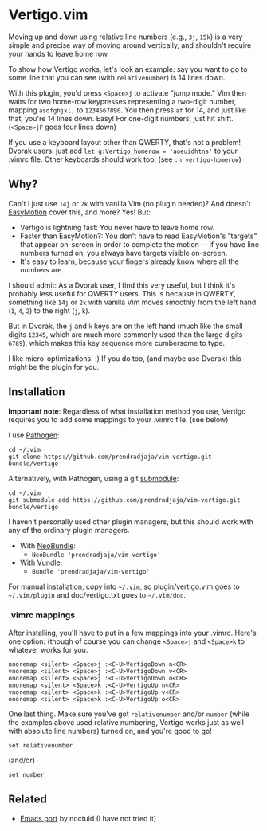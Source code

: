 Vertigo.vim
===========

Moving up and down using relative line numbers (e.g., `3j`, `15k`) is a very
simple and precise way of moving around vertically, and shouldn't require your
hands to leave home row.

To show how Vertigo works, let's look an example: say you want to go to some
line that you can see (with `relativenumber`) is 14 lines down.

With this plugin, you'd press `<Space>j` to activate "jump mode." Vim then waits
for two home-row keypresses representing a two-digit number, mapping
`asdfghjkl;` to `1234567890`. You then press `af` for 14, and just like
that, you're 14 lines down. Easy! For one-digit numbers, just hit shift.
(`<Space>jF` goes four lines down)

If you use a keyboard layout other than QWERTY, that's not a problem! Dvorak
users: just add `let g:Vertigo_homerow = 'aoeuidhtns'` to your .vimrc file.
Other keyboards should work too. (see `:h vertigo-homerow`)

Why?
----

Can't I just use `14j` or `2k` with vanilla Vim (no plugin needed)? And
doesn't [EasyMotion][a] cover this, and more? Yes! But:

* Vertigo is lightning fast: You never have to leave home row.
* Faster than EasyMotion?: You don't have to read EasyMotion's "targets" that
  appear on-screen in order to complete the motion -- if you have line numbers
  turned on, you always have targets visible on-screen.
* It's easy to learn, because your fingers already know where all the numbers
  are.

I should admit: As a Dvorak user, I find this very useful, but I think it's
probably less useful for QWERTY users. This is because in QWERTY, something
like `14j` or `2k` with vanilla Vim moves smoothly from the left hand (`1`,
`4`, `2`) to the right (`j`, `k`).

But in Dvorak, the `j` and `k` keys are on the left hand (much like the small
digits `12345`, which are much more commonly used than the large digits
`6789`), which makes this key sequence more cumbersome to type.

I like micro-optimizations. :) If you do too, (and maybe use Dvorak) this
might be the plugin for you.

Installation
------------

__Important note__: Regardless of what installation method you use, Vertigo
requires you to add some mappings to your .vimrc file. (see below)

I use [Pathogen][b]:

    cd ~/.vim
    git clone https://github.com/prendradjaja/vim-vertigo.git bundle/vertigo

Alternatively, with Pathogen, using a git [submodule][c]:

    cd ~/.vim
    git submodule add https://github.com/prendradjaja/vim-vertigo.git bundle/vertigo

I haven't personally used other plugin managers, but this should work with any 
of the ordinary plugin managers.

* With [NeoBundle][d]:
    *  `NeoBundle 'prendradjaja/vim-vertigo'`
* With [Vundle][e]:
    *  `Bundle 'prendradjaja/vim-vertigo'`

For manual installation, copy into `~/.vim`, so plugin/vertigo.vim goes to 
`~/.vim/plugin` and doc/vertigo.txt goes to `~/.vim/doc`.

### .vimrc mappings

After installing, you'll have to put in a few mappings into your .vimrc. 
Here's one option: (though of course you can change `<Space>j` and `<Space>k` 
to whatever works for you.

    nnoremap <silent> <Space>j :<C-U>VertigoDown n<CR>
    vnoremap <silent> <Space>j :<C-U>VertigoDown v<CR>
    onoremap <silent> <Space>j :<C-U>VertigoDown o<CR>
    nnoremap <silent> <Space>k :<C-U>VertigoUp n<CR>
    vnoremap <silent> <Space>k :<C-U>VertigoUp v<CR>
    onoremap <silent> <Space>k :<C-U>VertigoUp o<CR>

One last thing. Make sure you've got `relativenumber` and/or `number` (while
the examples above used relative numbering, Vertigo works just as well with
absolute line numbers) turned on, and you're good to go!

    set relativenumber

(and/or)

    set number
    
Related
-------

- [Emacs port](https://github.com/noctuid/vertigo.el) by noctuid (I have not tried it)



[a]: https://github.com/Lokaltog/vim-easymotion
[b]: https://github.com/tpope/vim-pathogen
[c]: http://vimcasts.org/episodes/synchronizing-plugins-with-git-submodules-and-pathogen/
[d]: https://github.com/Shougo/neobundle.vim
[e]: https://github.com/gmarik/vundle
